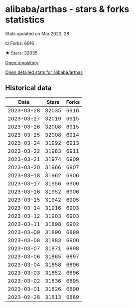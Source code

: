 # alibaba/arthas - stars & forks statistics

Stats updated on Mar 2023, 28

☋ Forks: 6916

★ Stars: 32035

[Open repository](https://github.com/alibaba/arthas)

[Open detailed stats for alibaba/arthas](https://reviewgithub.com/rep/alibaba/arthas)

## Historical data
| Date | Stars | Forks |
|------|-------|-------|
| 2023-03-28 | 32035 | 6916 | 
| 2023-03-27 | 32019 | 6915 | 
| 2023-03-26 | 32008 | 6915 | 
| 2023-03-25 | 32008 | 6914 | 
| 2023-03-24 | 31992 | 6913 | 
| 2023-03-22 | 31983 | 6911 | 
| 2023-03-21 | 31974 | 6909 | 
| 2023-03-20 | 31966 | 6907 | 
| 2023-03-18 | 31962 | 6906 | 
| 2023-03-17 | 31956 | 6906 | 
| 2023-03-16 | 31952 | 6906 | 
| 2023-03-15 | 31942 | 6905 | 
| 2023-03-14 | 31916 | 6903 | 
| 2023-03-12 | 31903 | 6903 | 
| 2023-03-11 | 31898 | 6902 | 
| 2023-03-09 | 31890 | 6899 | 
| 2023-03-08 | 31883 | 6900 | 
| 2023-03-07 | 31871 | 6898 | 
| 2023-03-06 | 31865 | 6897 | 
| 2023-03-04 | 31858 | 6896 | 
| 2023-03-03 | 31852 | 6896 | 
| 2023-03-02 | 31836 | 6895 | 
| 2023-03-01 | 31826 | 6890 | 
| 2023-02-28 | 31813 | 6889 | 

